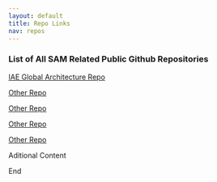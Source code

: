 ```yaml
---
layout: default
title: Repo Links
nav: repos
---
```







### List of All SAM Related Public Github Repositories

[IAE Global Architecture Repo](https://github.com/SiloSmashers/iae-global)


[Other Repo](https://github.com/SiloSmashers/Other)


[Other Repo](https://github.com/SiloSmashers/Other)


[Other Repo](https://github.com/SiloSmashers/Other)


[Other Repo](https://github.com/SiloSmashers/Other)




Aditional Content

End

